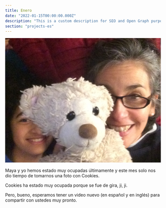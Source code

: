 ```yaml
---
title: Enero
date: "2022-01-15T00:00:00.000Z"
description: "This is a custom description for SEO and Open Graph purposes, rather than the default generated excerpt. Simply add a description field to the frontmatter."
section: "projects-es"
---
```


![Proyects](../images/jan22.jpg)

Maya y yo hemos estado muy ocupadas últimamente y este mes solo nos dio tiempo de tomarnos una foto con Cookies.

Cookies ha estado muy ocupada porque se fue de gira, ji, ji.

Pero, bueno, esperamos tener un video nuevo (en español y en inglés) para compartir con ustedes muy pronto.
